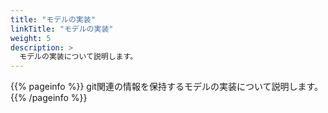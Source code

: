 ```yaml
---
title: "モデルの実装"
linkTitle: "モデルの実装"
weight: 5
description: >
  モデルの実装について説明します。
---
```


{{% pageinfo %}}
git関連の情報を保持するモデルの実装について説明します。
{{% /pageinfo %}}
